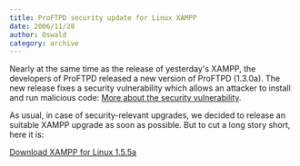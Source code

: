 ```yaml
---
title: ProFTPD security update for Linux XAMPP
date: 2006/11/28
author: Oswald
category: archive
---
```


Nearly at the same time as the release of yesterday's XAMPP, the developers of ProFTPD released a new version of ProFTPD (1.3.0a). The new release fixes a security vulnerability which allows an attacker to install and run malicious code: [More about the security vulnerability](http://bugs.proftpd.org/show_bug.cgi?id=2858).

As usual, in case of security-relevant upgrades, we decided to release an suitable XAMPP upgrade as soon as possible. But to cut a long story short, here it is: 

[Download XAMPP for Linux 1.5.5a](http://www.apachefriends.org/en/xampp-linux.html)
